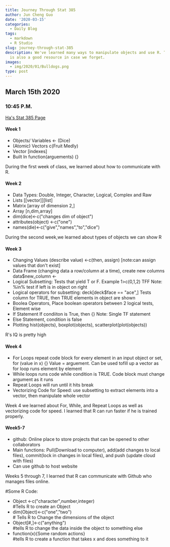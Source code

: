 ```yaml
---
title: Journey Through Stat 385
author: Jun Cheng Guo
date: '2020-03-15'
categories:
  - Daily Blog
tags:
  - markdown
  - R Studio
slug: journey-through-stat-385
description: We've learned many ways to manipulate objects and use R. The website
  is also a good resource in case we forget.
images:
  - img/2020/01/Bulldogs.png
type: post
---
```


## March 15th 2020
### 10:45 P.M.

[Ha's Stat 385 Page](https://nkha149.github.io/stat385-sp2020/)

#### Week 1
* Objects/ Variables <- (Dice)
* (Atomic) Vectors c(Fruit Medly)
* Vector [indexes] 
* Built In function(arguements) {}

During the first week of class, we learned about how to communicate with R.

#### Week 2

* Data Types: Double, Integer, Character, Logical, Complex and Raw
* Lists [[vector]][list]
* Matrix [array of dimension 2,]
* Array [n,dim,array]
* dim(dice)<-c("changes dim of object")
* attributes(object) <-c("one")
* names(die)<-c("give","names","to","dice")

During the second week,we learned about types of objects we can show R

#### Week 3

* Changing Values (describe value) <-c(then, assign) [note:can assign values that don't exist]
* Data Frame (changing data a row/column at a time), create new columns data$new_column <- 
* Logical Subsetting: Tests that yield T or F. Example 1>c(0,1,2) TFF Note: %in% test if left is in object on right
* Logical operators for subsetting: deck[deck$face == "ace",] Tests column for TRUE, then TRUE elements in object are shown 
* Boolea Operators, Place boolean operators between 2 logical tests, Element wise
* If Statement If condiiton is True, then {} Note: Single TF statement
* Else Statement, condition is false
* Plotting hist(objects), boxplot(objects), scatterplot(plot(objects))

R's IQ is pretty high

#### Week 4

* For Loops repeat code block for every element in an input object or set, for (value in x) {} Value = arguement. Can be used tofill up a vector as for loop runs element by element
* While loops runs code while condition is TRUE. Code block must change argument as it runs
* Repeat Loops will run until it hits break
* Vectorizing Code for Speed: use subsetting to extract elements into a vector, then manipulate whole vector

Week 4 we learned about For, While, and Repeat Loops as well as vectorizing code for speed. I learned that R can run faster if he is trained properly.

#### Week5-7

* github: Online place to store projects that can be opened to other collaborators
* Main functions: Pull(Download to computer), add(add changes to local files), commit(lock in changes in local files), and push (update cloud with files)
* Can use github to host website

Weeks 5 through 7, I learned that R can communicate with Github who manages files online.

#Some R Code:

* Object <-c("character",number,integer) <br>#Tells R to create an Object
* dim(Object)<-c("one","two")  <br># Tells R to Change the dimensions of the object
* Object[#,]<-c("anything") <br>#tells R to change the data inside the object to something else
* function(x){Some random actions} <br>#tells R to create a function that takes x and does something to it


